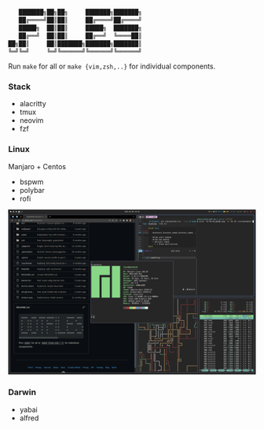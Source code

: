 ```
   ███████╗██╗██╗     ███████╗███████╗
   ██╔════╝██║██║     ██╔════╝██╔════╝
   █████╗  ██║██║     █████╗  ███████╗
   ██╔══╝  ██║██║     ██╔══╝  ╚════██║
██╗██║     ██║███████╗███████╗███████║
╚═╝╚═╝     ╚═╝╚══════╝╚══════╝╚══════╝
```

Run `make` for all or `make {vim,zsh,..}` for individual components.

### Stack

* alacritty
* tmux
* neovim
* fzf

### Linux

Manjaro + Centos

* bspwm
* polybar
* rofi

![Manjaro](./manjaro-desktop.png)

### Darwin

* yabai
* alfred
